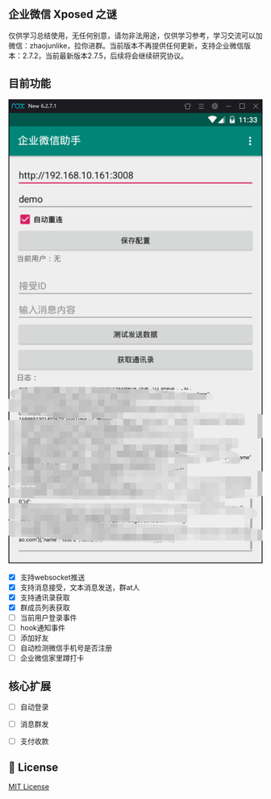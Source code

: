 ## 企业微信 Xposed 之谜

仅供学习总结使用，无任何别意，请勿非法用途，仅供学习参考，学习交流可以加微信：zhaojunlike，拉你进群。当前版本不再提供任何更新，支持企业微信版本：2.7.2，当前最新版本2.7.5，后续将会继续研究协议。

## 目前功能

![截图](./screenshots/1.png)


-  [x] 支持websocket推送
-  [x] 支持消息接受，文本消息发送，群at人
-  [x] 支持通讯录获取
-  [x] 群成员列表获取
-  [ ] 当前用户登录事件
-  [ ] hook通知事件
-  [ ] 添加好友
-  [ ] 自动检测微信手机号是否注册
-  [ ] 企业微信家里蹲打卡

## 核心扩展
-  [ ] 自动登录
-  [ ] 消息群发
-  [ ] 支付收款



## 📑 License

[MIT License](./LICENSE)
